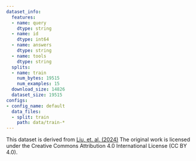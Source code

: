 ```yaml
---
dataset_info:
  features:
  - name: query
    dtype: string
  - name: id
    dtype: int64
  - name: answers
    dtype: string
  - name: tools
    dtype: string
  splits:
  - name: train
    num_bytes: 19515
    num_examples: 15
  download_size: 14826
  dataset_size: 19515
configs:
- config_name: default
  data_files:
  - split: train
    path: data/train-*
---
```

This dataset is derived from [Liu, et. al. (2024)](https://arxiv.org/abs/2406.18518) The original work is licensed under the Creative Commons Attribution 4.0 International License (CC BY 4.0).
